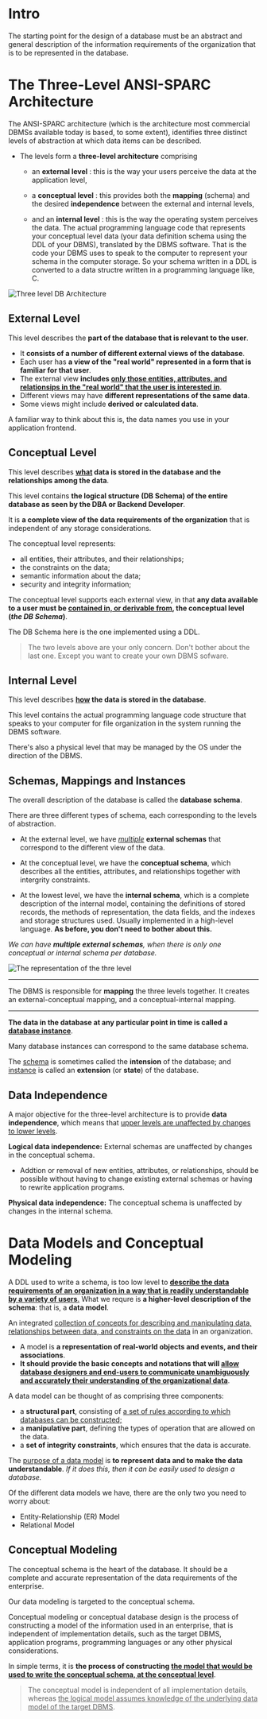 # Intro
The starting point for the design of a database must be an abstract and general description of the information requirements of the organization that is to be represented in the database.

# The Three-Level ANSI-SPARC Architecture
The ANSI-SPARC architecture (which is the architecture most commercial DBMSs available today is based, to some extent), identifies three distinct levels of abstraction at which data items can be described.
- The levels form a **three-level architecture** comprising 
  - an **external level** : this is the way your users perceive the data at the application level,
  - a **conceptual level** : this provides both the **mapping** (schema) and the desired **independence** between the external and internal levels,

  - and an **internal level** : this is the way the operating system perceives the data. The actual programming language code that represents your conceptual level data (your data definition schema using the DDL of your DBMS), translated by the DBMS software. That is the code your DBMS uses to speak to the computer to represent your schema in the computer storage. So your schema written in a DDL is converted to a data structre written in a programming language like, C.

![Three level DB Architecture](../imgs/three-level-db-architecture.png)

## External Level
This level describes the **part of the database that is relevant to the user**.
- It **consists of a number of different external views of the database**. 
- Each user has **a view of the "real world" represented in a form that is familiar for that user**.
- The external view **includes <u>only those entities, attributes, and relationsips in the "real world" that the user is interested in</u>**.
- Different views may have **different representations of the same data**. 
- Some views might include **derived or calculated data**.

A familiar way to think about this is, the data names you use in your application frontend.

## Conceptual Level
This level describes **<u>what</u> data is stored in the database and the relationships among the data**.

This level contains **the logical structure (DB Schema) of the entire database as seen by the DBA or Backend Developer**.

It is **a complete view of the data requirements of the organization** that is independent of any storage considerations.

The conceptual level represents:
- all entities, their attributes, and their relationships;
- the constraints on the data;
- semantic information about the data;
- security and integrity information;

The conceptual level supports each external view, in that **any data available to a user must be <u>contained in, or derivable from</u>, the conceptual level (_the DB Schema_)**.

The DB Schema here is the one implemented using a DDL.

> The two levels above are your only concern. Don't bother about the last one. Except you want to create your own DBMS sofware.

## Internal Level
This level describes **<u>how</u> the data is stored in the database**.

This level contains the actual programming language code structure that speaks to your computer for file organization in the system running the DBMS software.

There's also a physical level that may be managed by the OS under the direction of the DBMS.

## Schemas, Mappings and Instances
The overall description of the database is called the **database schema**.

There are three different types of schema, each corresponding to the levels of abstraction.
- At the external level, we have *<u>multiple</u>* **external schemas** that correspond to the different view of the data.
- At the conceptual level, we have the **conceptual schema**, which describes all the entities, attributes, and relationships together with intergrity constraints.

- At the lowest level, we have the **internal schema**, which is a complete description of the internal model, containing the definitions of stored records, the methods of representation, the data fields, and the indexes and storage structures used. Usually implemented in a high-level language. **As before, you don't need to bother about this.**

*We can have **multiple external schemas**, when there is only one conceptual or internal schema per database.*

![The representation of the thre level](../imgs/representation-of-the-three-level.png)

---

The DBMS is responsible for **mapping** the three levels together. It creates an external-conceptual mapping, and a conceptual-internal mapping.

---
**The data in the database at any particular point in time is called a <u>database instance</u>**. 

Many database instances can correspond to the same database schema. 

The <u>schema</u> is sometimes called the **intension** of the database; and <u>instance</u> is called an **extension** (or **state**) of the database.

## Data Independence
A major objective for the three-level architecture is to provide **data independence**, which means that <u>upper levels are unaffected by changes to lower levels</u>.

**Logical data independence:** External schemas are unaffected by changes in the conceptual schema.
- Addtion or removal of new entities, attributes, or relationships, should be possible without having to change existing external schemas or having to rewrite application programs.

**Physical data independence:** The conceptual schema is unaffected by changes in the internal schema.

# Data Models and Conceptual Modeling
A DDL used to write a schema, is too low level to <u>**describe the data requirements of an organization in a way that is readily understandable by a variety of users**.</u> What we requre is **a higher-level description of the schema**: that is, a **data model**.

An integrated <u>collection of concepts for describing and manipulating data, relationships between data, and constraints on the data</u> in an organization.

- A model is **a representation of real-world objects and events, and their associations**. 
- **It should provide the basic concepts and notations that will <u>allow database designers and end-users to communicate unambiguously and accurately their understanding of the organizational data</u>**.

A data model can be thought of as comprising three components:
- a **structural part**, consisting of <u>a set of rules according to which databases can be constructed;</u>
- a **manipulative part**, defining the types of operation that are allowed on the data.
- a **set of integrity constraints**, which ensures that the data is accurate.

The <u>purpose of a data model</u> is **to represent data and to make the data understandable**. *If it does this, then it can be easily used to design a database.*

Of the different data models we have, there are the only two you need to worry about:
- Entity-Relationship (ER) Model
- Relational Model

## Conceptual Modeling
The conceptual schema is the heart of the database. It should be a complete and accurate representation of the data requirements of the enterprise.

Our data modeling is targeted to the conceptual schema.

Conceptual modeling or conceptual database design is the process of constructing a model of the information used in an enterprise, that is independent of implementation details, such as the target DBMS, application programs, programming languages or any other physical considerations.

In simple terms, it is **the process of constructing <u>the model that would be used to write the conceptual schema, at the conceptual level</u>**.

> The conceptual model is independent of all implementation details, whereas <u>the logical model assumes knowledge of the underlying data model of the target DBMS</u>.